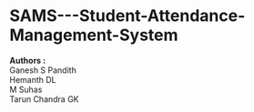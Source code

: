 # SAMS---Student-Attendance-Management-System

<b>Authors :</b>
<br>
Ganesh S Pandith
<br>
Hemanth DL
<br>
M Suhas
<br>
Tarun Chandra GK
